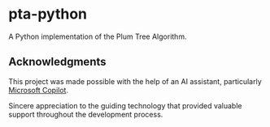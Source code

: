 # pta-python

A Python implementation of the Plum Tree Algorithm.

## Acknowledgments

This project was made possible with the help of an AI assistant, particularly [Microsoft Copilot](https://www.microsoft.com/copilot).

Sincere appreciation to the guiding technology that provided valuable support throughout the development process.
